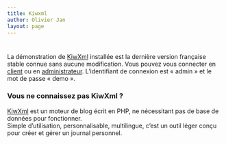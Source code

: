 ```yaml
---
title: Kiwxml
author: Olivier Jan
layout: page
---
```

# 

La démonstration de [KiwXml][1] installée est la dernière version française stable connue sans aucune modification. Vous pouvez vous connecter en [client][2] ou en [administrateur][3]. L’identifiant de connexion est « admin » et le mot de passe « demo ». 

### Vous ne connaissez pas KiwXml ?

 [1]: http://kiwxml.tuxfamily.org/
 [2]: http://demo.cms-fr.net/kiwxml
 [3]: http://demo.cms-fr.net/kiwxml/admin.php

[KiwXml][1] est un moteur de blog écrit en PHP, ne nécessitant pas de base de données pour fonctionner.  
Simple d’utilisation, personnalisable, multilingue, c’est un outil léger conçu pour créer et gérer un journal personnel.